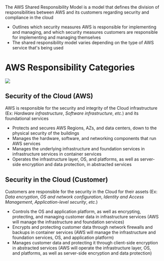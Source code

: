 The AWS Shared Responsibility Model is a model that defines the division of responsibilities between AWS and its customers regarding security and compliance in the cloud

* Outlines which security measures AWS is responsible for implementing and managing, and which security measures customers are responsible for implementing and managing themselves
* The shared responsibility model varies depending on the type of AWS service that's being used

# AWS Responsibility Categories

![](https://github.com/JonmarCorpuz/SecondBrain/blob/main/Assets/eKxMSz7eQe--4LueiSDLeA_768c8a872c8c47b78055a63415700ff1_asset-v1-AWS-AWS-AWS-OTP-AWSD16-1T2023-type-asset-block-Reading_1.5_AWS_Shared_Responsibility_Model.png)

## Security of the Cloud (AWS)

AWS is responsible for the security and integrity of the Cloud infrastructure (Ex: *Hardware infrastructure*, *Software infrastructure*, *etc.*) and its foundational services

* Protects and secures AWS Regions, AZs, and data centers, down to the physical security of the buildings
* Manages the hardware, software, and networking components that run AWS services 
* Manages the underlying infrastructure and foundation services in infrastructure services in container services
* Operates the infrastructure layer, OS, and platforms, as well as server-side encryption and data protection, in abstracted services

## Security in the Cloud (Customer)

Customers are responsible for the security in the Cloud for their assets (Ex: *Data encryption*, *OS and network configuration*, *Identity and Access Management*, *Application-level security*, *etc.*)

* Controls the OS and application platform, as well as encrypting, protecting, and managing customer data in infrastructure services (AWS will manage the infrastructure and foundation services)
* Encrypts and protecting customer data through network firewalls and backups in container services (AWS will manage the infrastructure and foundation services, OS, and application platform)
* Manages customer data and protecting it through client-side encryption in abstracted services (AWS will operate the infrastructure layer, OS, and platforms, as well as server-side encryption and data protection)
